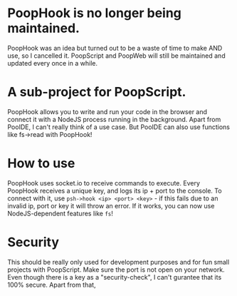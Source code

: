 # PoopHook is no longer being maintained.
PoopHook was an idea but turned out to be a waste of time to make AND use, so I cancelled it. PoopScript and PoopWeb will still be maintained and updated every once in a while.

# A sub-project for PoopScript.
PoopHook allows you to write and run your code in the browser and connect it with a NodeJS process running in the background. Apart from PooIDE, I can't really think of a use case. But PooIDE can also use functions like fs->read with PoopHook!

# How to use
PoopHook uses socket.io to receive commands to execute. Every PoopHook receives a unique key, and logs its ip + port to the console. To connect with it, use
`psh->hook <ip> <port> <key>` - if this fails due to an invalid ip, port or key it will throw an error. If it works, you can now use NodeJS-dependent features like `fs`!

# Security
This should be really only used for development purposes and for fun small projects with PoopScript. Make sure the port is not open on your network. Even though there is a key as a "security-check", I can't gurantee that its 100% secure. Apart from that,
